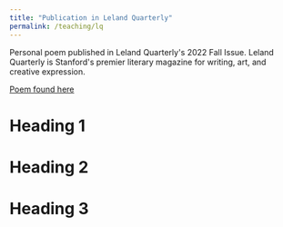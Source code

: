 ```yaml
---
title: "Publication in Leland Quarterly"
permalink: /teaching/lq
---
```


Personal poem published in Leland Quarterly's 2022 Fall Issue. Leland Quarterly is Stanford's premier literary magazine for writing, art, and creative expression.

[Poem found here](https://issuu.com/lelandquarterly/docs/lqfall2022_11479_)

Heading 1
======

Heading 2
======

Heading 3
======